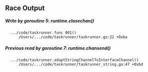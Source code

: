 ## Race Output

##### Write by goroutine 5: runtime.closechan()

```
  .../code/taskrunner.func 001()
      /Users/.../code/taskrunner/taskrunner.go:22 +0xba
```

##### Previous read by goroutine 7: runtime.chansend()

```
  .../code/taskrunner.adaptStringChannelToInterfaceChannel()
      /Users/.../code/taskrunner/taskrunner_string.go:47 +0xbd
```
